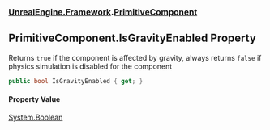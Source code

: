 ### [UnrealEngine.Framework](UnrealEngine_Framework.md 'UnrealEngine.Framework').[PrimitiveComponent](PrimitiveComponent.md 'UnrealEngine.Framework.PrimitiveComponent')
## PrimitiveComponent.IsGravityEnabled Property
Returns `true` if the component is affected by gravity, always returns `false` if physics simulation is disabled for the component  
```csharp
public bool IsGravityEnabled { get; }
```
#### Property Value
[System.Boolean](https://docs.microsoft.com/en-us/dotnet/api/System.Boolean 'System.Boolean')

